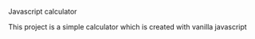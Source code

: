 Javascript calculator

This project is a simple calculator which is created with vanilla javascript



